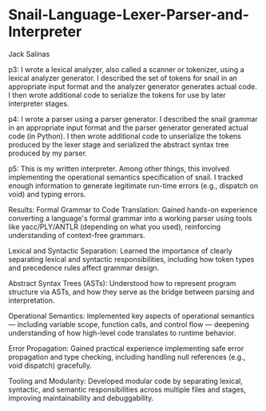 # Snail-Language-Lexer-Parser-and-Interpreter
Jack Salinas

p3: I wrote a lexical analyzer, also called a scanner or tokenizer, using a lexical analyzer generator. I described the set of tokens for snail in an appropriate input format and the analyzer generator generates actual code. I then wrote additional code to serialize the tokens for use by later interpreter stages.

p4: I wrote a parser using a parser generator. I described the snail grammar in an appropriate input format and the parser generator generated actual code (in Python). I then wrote additional code to unserialize the tokens produced by the lexer stage and serialized the abstract syntax tree produced by my parser.

p5: This is my written interpreter. Among other things, this involved implementing the operational semantics specification of snail. I tracked enough information to generate legitimate run-time errors (e.g., dispatch on void) and typing errors.

Results:
Formal Grammar to Code Translation: Gained hands-on experience converting a language's formal grammar into a working parser using tools like yacc/PLY/ANTLR (depending on what you used), reinforcing understanding of context-free grammars.

Lexical and Syntactic Separation: Learned the importance of clearly separating lexical and syntactic responsibilities, including how token types and precedence rules affect grammar design.

Abstract Syntax Trees (ASTs): Understood how to represent program structure via ASTs, and how they serve as the bridge between parsing and interpretation.

Operational Semantics: Implemented key aspects of operational semantics — including variable scope, function calls, and control flow — deepening understanding of how high-level code translates to runtime behavior.

Error Propagation: Gained practical experience implementing safe error propagation and type checking, including handling null references (e.g., void dispatch) gracefully.

Tooling and Modularity: Developed modular code by separating lexical, syntactic, and semantic responsibilities across multiple files and stages, improving maintainability and debuggability.
